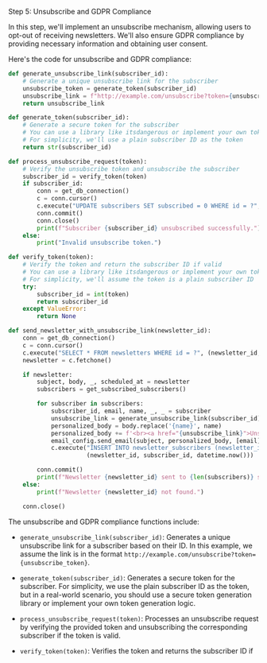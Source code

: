 Step 5: Unsubscribe and GDPR Compliance

In this step, we'll implement an unsubscribe mechanism, allowing users to opt-out of receiving newsletters. We'll also ensure GDPR compliance by providing necessary information and obtaining user consent.

Here's the code for unsubscribe and GDPR compliance:

```python
def generate_unsubscribe_link(subscriber_id):
    # Generate a unique unsubscribe link for the subscriber
    unsubscribe_token = generate_token(subscriber_id)
    unsubscribe_link = f"http://example.com/unsubscribe?token={unsubscribe_token}"
    return unsubscribe_link

def generate_token(subscriber_id):
    # Generate a secure token for the subscriber
    # You can use a library like itsdangerous or implement your own token generation logic
    # For simplicity, we'll use a plain subscriber ID as the token
    return str(subscriber_id)

def process_unsubscribe_request(token):
    # Verify the unsubscribe token and unsubscribe the subscriber
    subscriber_id = verify_token(token)
    if subscriber_id:
        conn = get_db_connection()
        c = conn.cursor()
        c.execute("UPDATE subscribers SET subscribed = 0 WHERE id = ?", (subscriber_id,))
        conn.commit()
        conn.close()
        print(f"Subscriber {subscriber_id} unsubscribed successfully.")
    else:
        print("Invalid unsubscribe token.")

def verify_token(token):
    # Verify the token and return the subscriber ID if valid
    # You can use a library like itsdangerous or implement your own token verification logic
    # For simplicity, we'll assume the token is a plain subscriber ID
    try:
        subscriber_id = int(token)
        return subscriber_id
    except ValueError:
        return None

def send_newsletter_with_unsubscribe_link(newsletter_id):
    conn = get_db_connection()
    c = conn.cursor()
    c.execute("SELECT * FROM newsletters WHERE id = ?", (newsletter_id,))
    newsletter = c.fetchone()

    if newsletter:
        subject, body, _, scheduled_at = newsletter
        subscribers = get_subscribed_subscribers()

        for subscriber in subscribers:
            subscriber_id, email, name, _, _ = subscriber
            unsubscribe_link = generate_unsubscribe_link(subscriber_id)
            personalized_body = body.replace('{name}', name)
            personalized_body += f'<br><a href="{unsubscribe_link}">Unsubscribe</a>'
            email_config.send_email(subject, personalized_body, [email])
            c.execute("INSERT INTO newsletter_subscribers (newsletter_id, subscriber_id, sent_at) VALUES (?, ?, ?)",
                      (newsletter_id, subscriber_id, datetime.now()))

        conn.commit()
        print(f"Newsletter {newsletter_id} sent to {len(subscribers)} subscribers with unsubscribe links.")
    else:
        print(f"Newsletter {newsletter_id} not found.")

    conn.close()
```

The unsubscribe and GDPR compliance functions include:

- `generate_unsubscribe_link(subscriber_id)`: Generates a unique unsubscribe link for a subscriber based on their ID. In this example, we assume the link is in the format `http://example.com/unsubscribe?token={unsubscribe_token}`.

- `generate_token(subscriber_id)`: Generates a secure token for the subscriber. For simplicity, we use the plain subscriber ID as the token, but in a real-world scenario, you should use a secure token generation library or implement your own token generation logic.

- `process_unsubscribe_request(token)`: Processes an unsubscribe request by verifying the provided token and unsubscribing the corresponding subscriber if the token is valid.

- `verify_token(token)`: Verifies the token and returns the subscriber ID if
